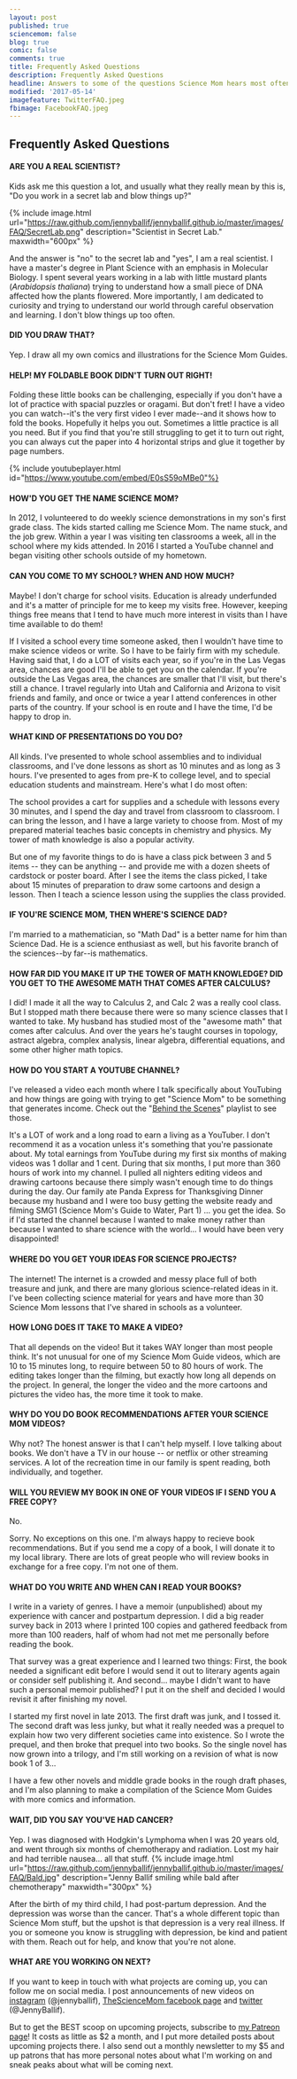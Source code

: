 ```yaml
---
layout: post
published: true
sciencemom: false
blog: true
comic: false
comments: true
title: Frequently Asked Questions
description: Frequently Asked Questions
headline: Answers to some of the questions Science Mom hears most often.
modified: '2017-05-14'
imagefeature: TwitterFAQ.jpeg
fbimage: FacebookFAQ.jpeg
---
```

## Frequently Asked Questions

#### ARE YOU A REAL SCIENTIST?

Kids ask me this question a lot, and usually what they really mean by this is, "Do you work in a secret lab and blow things up?"

{% include image.html url="https://raw.github.com/jennyballif/jennyballif.github.io/master/images/FAQ/SecretLab.png" description="Scientist in Secret Lab." maxwidth="600px" %}


And the answer is "no" to the secret lab and "yes", I am a real scientist. I have a master's degree in Plant Science with an emphasis in Molecular Biology. I spent several years working in a lab with little mustard plants (_Arabidopsis thaliana_) trying to understand how a small piece of DNA affected how the plants flowered. More importantly, I am dedicated to curiosity and trying to understand our world through careful observation and learning. I don't blow things up too often.

#### DID YOU DRAW THAT?

Yep. I draw all my own comics and illustrations for the Science Mom Guides.


#### HELP! MY FOLDABLE BOOK DIDN'T TURN OUT RIGHT!

Folding these little books can be challenging, especially if you don't have a lot of practice with spacial puzzles or oragami. But don't fret! I have a video you can watch--it's the very first video I ever made--and it shows how to fold the books. Hopefully it helps you out. Sometimes a little practice is all you need. But if you find that you're still struggling to get it to turn out right, you can always cut the paper into 4 horizontal strips and glue it together by page numbers. 

{% include youtubeplayer.html id="https://www.youtube.com/embed/E0sS59oMBe0"%}

#### HOW'D YOU GET THE NAME SCIENCE MOM?

In 2012, I volunteered to do weekly science demonstrations in my son's first grade class. The kids started calling me Science Mom. The name stuck, and the job grew. Within a year I was visiting ten classrooms a week, all in the school where my kids attended. In 2016 I started a YouTube channel and began visiting other schools outside of my hometown.

#### CAN YOU COME TO MY SCHOOL? WHEN AND HOW MUCH?

Maybe! I don't charge for school visits. Education is already underfunded and it's a matter of principle for me to keep my visits free. However, keeping things free means that I tend to have much more interest in visits than I have time available to do them! 

If I visited a school every time someone asked, then I wouldn't have time to make science videos or write. So I have to be fairly firm with my schedule. Having said that, I do a LOT of visits each year, so if you're in the Las Vegas area, chances are good I'll be able to get you on the calendar. If you're outside the Las Vegas area, the chances are smaller that I'll visit, but there's still a chance. I travel regularly into Utah and California and Arizona to visit friends and family, and once or twice a year I attend conferences in other parts of the country. If your school is en route and I have the time, I'd be happy to drop in.

#### WHAT KIND OF PRESENTATIONS DO YOU DO?

All kinds. I've presented to whole school assemblies and to individual classrooms, and I've done lessons as short as 10 minutes and as long as 3 hours. I've presented to ages from pre-K to college level, and to special education students and mainstream. Here's what I do most often:

The school provides a cart for supplies and a schedule with lessons every 30 minutes, and I spend the day and travel from classroom to classroom. I can bring the lesson, and I have a large variety to choose from. Most of my prepared material teaches basic concepts in chemistry and physics. My tower of math knowledge is also a popular activity. 

But one of my favorite things to do is have a class pick between 3 and 5 items -- they can be anything -- and provide me with a dozen sheets of cardstock or poster board. After I see the items the class picked, I take about 15 minutes of preparation to draw some cartoons and design a lesson. Then I teach a science lesson using the supplies the class provided. 

#### IF YOU'RE SCIENCE MOM, THEN WHERE'S SCIENCE DAD?

I'm married to a mathematician, so "Math Dad" is a better name for him than Science Dad. He is a science enthusiast as well, but his favorite branch of the sciences--by far--is mathematics. 


#### HOW FAR DID YOU MAKE IT UP THE TOWER OF MATH KNOWLEDGE? DID YOU GET TO THE AWESOME MATH THAT COMES AFTER CALCULUS?

I did! I made it all the way to Calculus 2, and Calc 2 was a really cool class. But I stopped math there because there were so many science classes that I wanted to take. My husband has studied most of the "awesome math" that comes after calculus. And over the years he's taught courses in topology, astract algebra, complex analysis, linear algebra, differential equations, and some other higher math topics. 

#### HOW DO YOU START A YOUTUBE CHANNEL?

I've released a video each month where I talk specifically about YouTubing and how things are going with trying to get "Science Mom" to be something that generates income. Check out the "[Behind the Scenes](https://www.youtube.com/playlist?list=PLQhmXCBXSI0zwY8zdCi-Xp6MWlTaB37Aa)" playlist to see those. 

It's a LOT of work and a long road to earn a living as a YouTuber. I don't recommend it as a vocation unless it's something that you're passionate about. My total earnings from YouTube during my first six months of making videos was 1 dollar and 1 cent. During that six months, I put more than 360 hours of work into my channel. I pulled all nighters editing videos and drawing cartoons because there simply wasn't enough time to do things during the day. Our family ate Panda Express for Thanksgiving Dinner because my husband and I were too busy getting the website ready and filming SMG1 (Science Mom's Guide to Water, Part 1) ... you get the idea. So if I'd started the channel because I wanted to make money rather than because I wanted to share science with the world... I would have been very disappointed! 


#### WHERE DO YOU GET YOUR IDEAS FOR SCIENCE PROJECTS?

The internet! The internet is a crowded and messy place full of both treasure and junk, and there are many glorious science-related ideas in it. I've been collecting science material for years and have more than 30 Science Mom lessons that I've shared in schools as a volunteer.

#### HOW LONG DOES IT TAKE TO MAKE A VIDEO?

That all depends on the video! But it takes WAY longer than most people think. It's not unusual for one of my Science Mom Guide videos, which are 10 to 15 minutes long, to require between 50 to 80 hours of work. The editing takes longer than the filming, but exactly how long all depends on the project. In general, the longer the video and the more cartoons and pictures the video has, the more time it took to make. 

#### WHY DO YOU DO BOOK RECOMMENDATIONS AFTER YOUR SCIENCE MOM VIDEOS?

Why not? The honest answer is that I can't help myself. I love talking about books. We don't have a TV in our house -- or netflix or other streaming services. A lot of the recreation time in our family is spent reading, both individually, and together.


#### WILL YOU REVIEW MY BOOK IN ONE OF YOUR VIDEOS IF I SEND YOU A FREE COPY?

No. 

Sorry. No exceptions on this one. I'm always happy to recieve book recommendations. But if you send me a copy of a book, I will donate it to my local library. There are lots of great people who will review books in exchange for a free copy. I'm not one of them. 

#### WHAT DO YOU WRITE AND WHEN CAN I READ YOUR BOOKS?

I write in a variety of genres. I have a memoir (unpublished) about my experience with cancer and postpartum depression. I did a big reader survey back in 2013 where I printed 100 copies and gathered feedback from more than 100 readers, half of whom had not met me personally before reading the book. 

That survey was a great experience and I learned two things: First, the book needed a significant edit before I would send it out to literary agents again or consider self publishing it. And second... maybe I didn't want to have such a personal memoir published? I put it on the shelf and decided I would revisit it after finishing my novel.

I started my first novel in late 2013. The first draft was junk, and I tossed it. The second draft was less junky, but what it really needed was a prequel to explain how two very different societies came into existence. So I wrote the prequel, and then broke that prequel into two books. So the single novel has now grown into a trilogy, and I'm still working on a revision of what is now book 1 of 3...

I have a few other novels and middle grade books in the rough draft phases, and I'm also planning to make a compilation of the Science Mom Guides with more comics and information.

#### WAIT, DID YOU SAY YOU'VE HAD CANCER?

Yep. I was diagnosed with Hodgkin's Lymphoma when I was 20 years old, and went through six months of chemotherapy and radiation. Lost my hair and had terrible nausea... all that stuff. 
{% include image.html url="https://raw.github.com/jennyballif/jennyballif.github.io/master/images/FAQ/Bald.jpg" description="Jenny Ballif smiling while bald after chemotherapy" maxwidth="300px" %}


After the birth of my third child, I had post-partum depression. And the depression was worse than the cancer. That's a whole different topic than Science Mom stuff, but the upshot is that depression is a very real illness. If you or someone you know is struggling with depression, be kind and patient with them. Reach out for help, and know that you're not alone.

#### WHAT ARE YOU WORKING ON NEXT?

If you want to keep in touch with what projects are coming up, you can follow me on social media. I post announcements of new videos on [instagram](https://www.instagram.com/jennyballif) (@jennyballif), [TheScienceMom facebook page](https://facebook.com/TheScienceMom) and [twitter](https://twitter.com/jennyballif) (@JennyBallif). 

But to get the BEST scoop on upcoming projects, subscribe to [my Patreon page](https://www.patreon.com/JennyBallif)! It costs as little as $2 a month, and I put more detailed posts about upcoming projects there. I also send out a monthly newsletter to my $5 and up patrons that has more personal notes about what I'm working on and sneak peaks about what will be coming next. 
